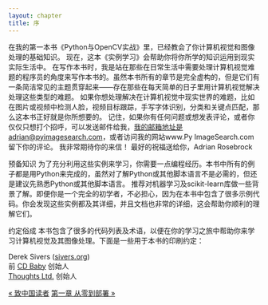 ```yaml
---
layout: chapter
title: 序
---
```


在我的第一本书《Python与OpenCV实战》里，已经教会了你计算机视觉和图像处理的基础知识。
现在，这本《实例学习》会帮助你将你所学的知识运用到现实实际生活中。
在写作本书时，我是站在那些在日常生活中需要处理计算机视觉难题的程序员的角度来写作本书的。虽然本书所有的章节是完全虚构的，但是它们有一条简洁常见的主题贯穿起来——存在那些在每天简单的日子里用计算机视觉解决处理这些类型的难题。
如果你想处理解决在计算机视觉中现实世界的难题，比如在图片或视频中检测人脸，视频目标跟踪，手写字体识别，分类和关键点匹配，那么这本书正好就是你所想要的。
记住，如果你有任何问题或想发表评论，或者你仅仅只想打个招呼，可以发送邮件给我，我的邮箱地址是adrian@pyimagesearch.com，或者访问我的网站www.Py
ImageSearch.com留下你的评论。
我非常期待你的来信！
最好的祝福送给你，Adrian Rosebrock

预备知识
为了充分利用这些实例来学习，你需要一点编程经历。本书中所有的例子都是用Python来完成的，虽然对了解Python或其他脚本语言不是必需的，但还是建议先熟悉Python或其他脚本语言。
推荐对机器学习及scikit-learn库做一些背景了解。即便你是一个完全的初学者，不必担心，因为在本书中包含了很多示例代码。你会发现这些实例都及其详细，并且文档也非常的详细，这会帮助你顺利的理解它们。

约定俗成
本书包含了很多的代码列表及术语，以便在你的学习之旅中帮助你来学习计算机视觉及其图像处理。下面是一些用于本书的印刷约定：



<p class="align-right">Derek Sivers (<a href="http://sivers.org">sivers.org</a>)<br />
前 <a href="http://www.cdbaby.com/">CD Baby</a> 创始人<br />
<a href="http://thoughts.pro/">Thoughts Ltd.</a> 创始人</p>

<div class="navigation">
  <a class="prev_page" href="preface.html">&laquo; 致中国读者</a>
  <a class="next_page" href="chapter1.html">第一章 从零到部署 &raquo;</a>
</div>
